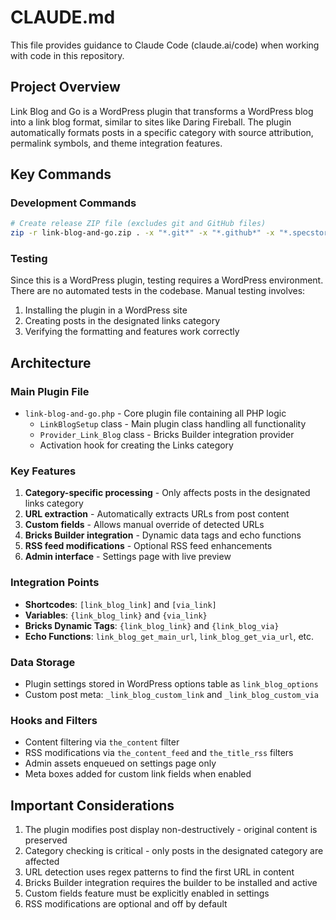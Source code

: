 # CLAUDE.md

This file provides guidance to Claude Code (claude.ai/code) when working with code in this repository.

## Project Overview

Link Blog and Go is a WordPress plugin that transforms a WordPress blog into a link blog format, similar to sites like Daring Fireball. The plugin automatically formats posts in a specific category with source attribution, permalink symbols, and theme integration features.

## Key Commands

### Development Commands
```bash
# Create release ZIP file (excludes git and GitHub files)
zip -r link-blog-and-go.zip . -x "*.git*" -x "*.github*" -x "*.specstory*"
```

### Testing
Since this is a WordPress plugin, testing requires a WordPress environment. There are no automated tests in the codebase. Manual testing involves:
1. Installing the plugin in a WordPress site
2. Creating posts in the designated links category
3. Verifying the formatting and features work correctly

## Architecture

### Main Plugin File
- `link-blog-and-go.php` - Core plugin file containing all PHP logic
  - `LinkBlogSetup` class - Main plugin class handling all functionality
  - `Provider_Link_Blog` class - Bricks Builder integration provider
  - Activation hook for creating the Links category

### Key Features
1. **Category-specific processing** - Only affects posts in the designated links category
2. **URL extraction** - Automatically extracts URLs from post content
3. **Custom fields** - Allows manual override of detected URLs
4. **Bricks Builder integration** - Dynamic data tags and echo functions
5. **RSS feed modifications** - Optional RSS feed enhancements
6. **Admin interface** - Settings page with live preview

### Integration Points
- **Shortcodes**: `[link_blog_link]` and `[via_link]`
- **Variables**: `{link_blog_link}` and `{via_link}`
- **Bricks Dynamic Tags**: `{link_blog_link}` and `{link_blog_via}`
- **Echo Functions**: `link_blog_get_main_url`, `link_blog_get_via_url`, etc.

### Data Storage
- Plugin settings stored in WordPress options table as `link_blog_options`
- Custom post meta: `_link_blog_custom_link` and `_link_blog_custom_via`

### Hooks and Filters
- Content filtering via `the_content` filter
- RSS modifications via `the_content_feed` and `the_title_rss` filters
- Admin assets enqueued on settings page only
- Meta boxes added for custom link fields when enabled

## Important Considerations

1. The plugin modifies post display non-destructively - original content is preserved
2. Category checking is critical - only posts in the designated category are affected
3. URL detection uses regex patterns to find the first URL in content
4. Bricks Builder integration requires the builder to be installed and active
5. Custom fields feature must be explicitly enabled in settings
6. RSS modifications are optional and off by default